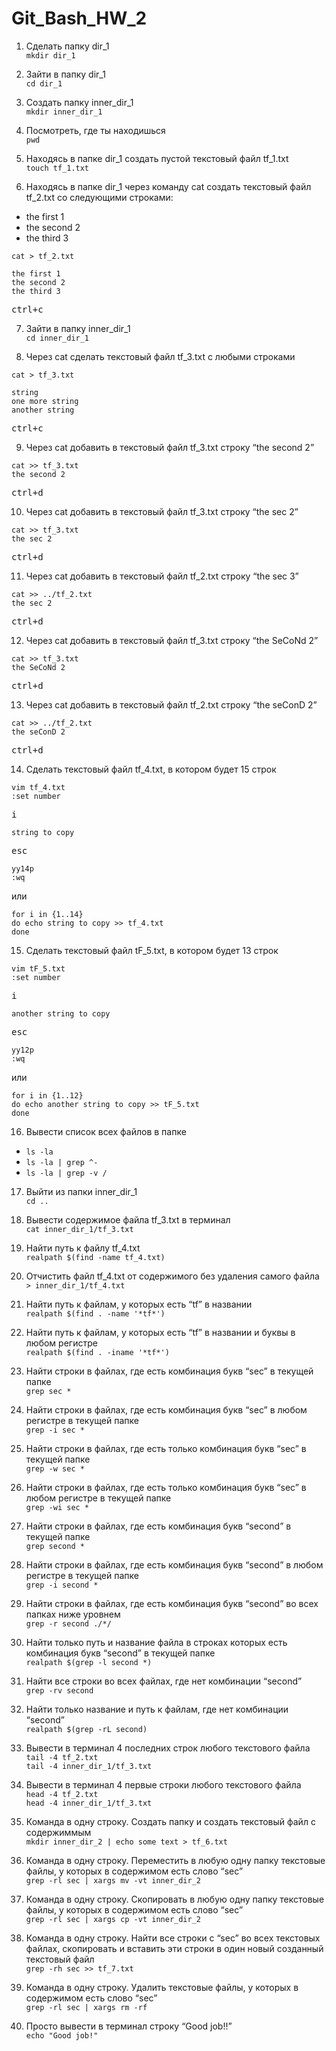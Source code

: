 # Git_Bash_HW_2

1. Сделать папку dir_1  
`mkdir dir_1`

2. Зайти в папку dir_1  
`cd dir_1`

3. Создать папку inner_dir_1  
`mkdir inner_dir_1`

4. Посмотреть, где ты находишься  
`pwd`

5. Находясь в папке dir_1 создать пустой текстовый файл tf_1.txt  
`touch tf_1.txt`

6. Находясь в папке dir_1 через команду cat создать текстовый файл tf_2.txt со следующими строками:
- the first 1
- the second 2
- the third 3  

`cat > tf_2.txt`
```
the first 1
the second 2
the third 3
```
<pre><kbd>ctrl</kbd>+<kbd>c</kbd></pre>
  
7. Зайти в папку inner_dir_1  
`cd inner_dir_1`

8. Через cat сделать текстовый файл tf_3.txt  c любыми строками  

`cat > tf_3.txt`
```
string
one more string
another string
```
<pre><kbd>ctrl</kbd>+<kbd>c</kbd></pre>
 
9. Через cat добавить в текстовый файл tf_3.txt строку “the second 2”    

`cat >> tf_3.txt`  
`the second 2`
<pre><kbd>ctrl</kbd>+<kbd>d</kbd></pre>

10. Через cat добавить в текстовый файл tf_3.txt строку “the sec 2”  

`cat >> tf_3.txt`  
`the sec 2`
<pre><kbd>ctrl</kbd>+<kbd>d</kbd></pre>

11. Через cat добавить в текстовый файл tf_2.txt строку “the sec 3”  

`cat >> ../tf_2.txt`  
`the sec 2`
<pre><kbd>ctrl</kbd>+<kbd>d</kbd></pre>

12. Через cat добавить в текстовый файл tf_3.txt строку “the SeCoNd 2”  

`cat >> tf_3.txt`  
`the SeCoNd 2`
<pre><kbd>ctrl</kbd>+<kbd>d</kbd></pre> 
 
13. Через cat добавить в текстовый файл tf_2.txt строку “the seConD 2”  

`cat >> ../tf_2.txt`  
`the seConD 2`
<pre><kbd>ctrl</kbd>+<kbd>d</kbd></pre>

14. Сделать текстовый файл tf_4.txt, в котором будет 15 строк

`vim tf_4.txt`  
`:set number`  
<pre><kbd>i</kbd></pre> 
`string to copy`  
<pre><kbd>esc</kbd></pre>  
`yy14p`  
`:wq`  

или  

```
for i in {1..14}
do echo string to copy >> tf_4.txt
done
```
15. Сделать текстовый файл tF_5.txt, в котором будет 13 строк  

`vim tF_5.txt`  
`:set number`  
<pre><kbd>i</kbd></pre> 
`another string to copy`  
<pre><kbd>esc</kbd></pre>  
`yy12p`  
`:wq`  

или  

```
for i in {1..12}
do echo another string to copy >> tF_5.txt
done
```
16. Вывести список всех файлов в папке  
- `ls -la`
- `ls -la | grep ^-`
- `ls -la | grep -v /`

17. Выйти из папки inner_dir_1  
`cd ..`

18. Вывести содержимое файла tf_3.txt в терминал  
`cat inner_dir_1/tf_3.txt`

19. Найти путь к файлу tf_4.txt  
`realpath $(find -name tf_4.txt)`

20. Отчистить файл tf_4.txt от содержимого без удаления самого файла  
`> inner_dir_1/tf_4.txt`

21. Найти путь к файлам, у которых есть “tf” в названии  
`realpath $(find . -name '*tf*')`

22. Найти путь к файлам, у которых есть “tf” в названии и буквы в любом регистре    
`realpath $(find . -iname '*tf*')`

23. Найти строки в файлах, где есть комбинация букв “sec” в текущей папке  
`grep sec *`

24. Найти строки в файлах, где есть комбинация букв “sec” в любом регистре в текущей папке  
`grep -i sec *` 
 
25. Найти строки в файлах, где есть только комбинация букв “sec” в текущей папке  
`grep -w sec *`

26. Найти строки в файлах, где есть только комбинация букв “sec” в любом регистре в текущей папке  
`grep -wi sec *`
 
27. Найти строки в файлах, где есть комбинация букв “second” в текущей папке  
`grep second *`

28. Найти строки в файлах, где есть комбинация букв “second” в любом регистре в текущей папке  
`grep -i second *`

29. Найти строки в файлах, где есть комбинация букв “second” во всех папках ниже уровнем    
`grep -r second ./*/`

30. Найти только путь и название файла в строках которых есть комбинация букв “second” в текущей папке  
`realpath $(grep -l second *)`

31. Найти все строки во всех файлах, где нет комбинации “second”   
`grep -rv second`

32. Найти только название и путь к файлам, где нет комбинации “second”  
`realpath $(grep -rL second)`

33. Вывести в терминал 4 последних строк любого текстового файла  
`tail -4 tf_2.txt`  
`tail -4 inner_dir_1/tf_3.txt`  

34. Вывести в терминал 4 первые строки любого текстового файла  
`head -4 tf_2.txt`  
`head -4 inner_dir_1/tf_3.txt`
 
35. Команда в одну строку. Создать папку и создать текстовый файл с содержиммым  
`mkdir inner_dir_2 | echo some text > tf_6.txt`

36. Команда в одну строку. Переместить в любую одну папку текстовые файлы, у которых в содержимом есть слово “sec”  
`grep -rl sec | xargs mv -vt inner_dir_2`

37. Команда в одну строку. Скопировать в любую одну папку текстовые файлы, у которых в содержимом есть слово “sec”  
`grep -rl sec | xargs cp -vt inner_dir_2`

38. Команда в одну строку. Найти все строки c “sec” во всех текстовых файлах, скопировать и вставить эти строки в один новый созданный текстовый файл  
`grep -rh sec >> tf_7.txt`

39. Команда в одну строку. Удалить текстовые файлы, у которых в содержимом есть слово “sec”  
`grep -rl sec | xargs rm -rf`

40. Просто вывести в терминал строку “Good job!!”  
`echo "Good job!"`
